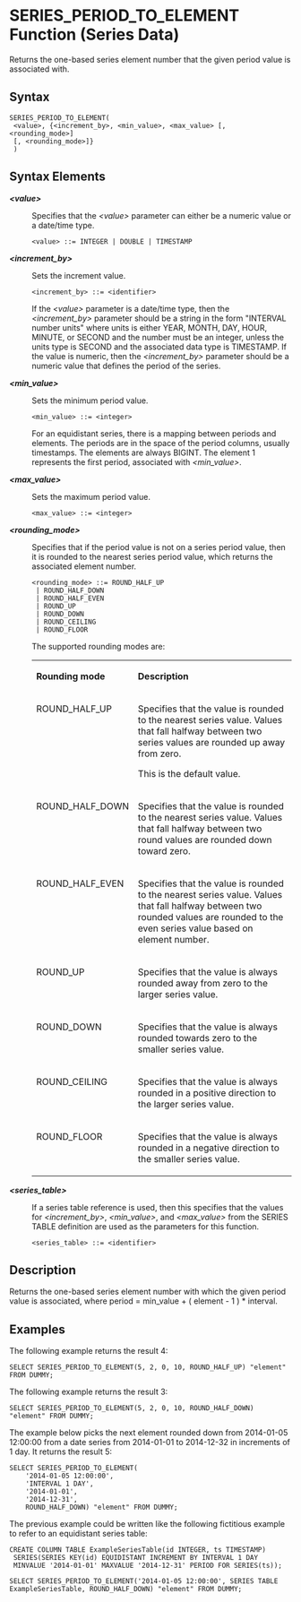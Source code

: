 <!-- loioeb21d794c95341a9816bb528f134d491 -->

# SERIES\_PERIOD\_TO\_ELEMENT Function \(Series Data\)

Returns the one-based series element number that the given period value is associated with.



## Syntax

```
SERIES_PERIOD_TO_ELEMENT( 
 <value>, {<increment_by>, <min_value>, <max_value> [, <rounding_mode>]
 [, <rounding_mode>]}
 )
```



## Syntax Elements


<dl>
<dt><b>

*<value\>*

</b></dt>
<dd>

Specifies that the *<value\>* parameter can either be a numeric value or a date/time type.

```
<value> ::= INTEGER | DOUBLE | TIMESTAMP
```



</dd><dt><b>

*<increment\_by\>*

</b></dt>
<dd>

Sets the increment value.

```
<increment_by> ::= <identifier>
```

If the *<value\>* parameter is a date/time type, then the *<increment\_by\>* parameter should be a string in the form "INTERVAL number units" where units is either YEAR, MONTH, DAY, HOUR, MINUTE, or SECOND and the number must be an integer, unless the units type is SECOND and the associated data type is TIMESTAMP. If the value is numeric, then the *<increment\_by\>* parameter should be a numeric value that defines the period of the series.



</dd><dt><b>

*<min\_value\>*

</b></dt>
<dd>

Sets the minimum period value.

```
<min_value> ::= <integer>
```

For an equidistant series, there is a mapping between periods and elements. The periods are in the space of the period columns, usually timestamps. The elements are always BIGINT. The element 1 represents the first period, associated with *<min\_value\>*.



</dd><dt><b>

*<max\_value\>*

</b></dt>
<dd>

Sets the maximum period value.

```
<max_value> ::= <integer>
```



</dd><dt><b>

*<rounding\_mode\>*

</b></dt>
<dd>

Specifies that if the period value is not on a series period value, then it is rounded to the nearest series period value, which returns the associated element number.

```
<rounding_mode> ::= ROUND_HALF_UP
 | ROUND_HALF_DOWN
 | ROUND_HALF_EVEN
 | ROUND_UP
 | ROUND_DOWN
 | ROUND_CEILING
 | ROUND_FLOOR
```

The supported rounding modes are:


<table>
<tr>
<td valign="top">

**Rounding mode**



</td>
<td valign="top">

**Description**



</td>
</tr>
<tr>
<td valign="top">

ROUND\_HALF\_UP



</td>
<td valign="top">

Specifies that the value is rounded to the nearest series value. Values that fall halfway between two series values are rounded up away from zero.

This is the default value.



</td>
</tr>
<tr>
<td valign="top">

ROUND\_HALF\_DOWN



</td>
<td valign="top">

Specifies that the value is rounded to the nearest series value. Values that fall halfway between two round values are rounded down toward zero.



</td>
</tr>
<tr>
<td valign="top">

ROUND\_HALF\_EVEN



</td>
<td valign="top">

Specifies that the value is rounded to the nearest series value. Values that fall halfway between two rounded values are rounded to the even series value based on element number.



</td>
</tr>
<tr>
<td valign="top">

ROUND\_UP



</td>
<td valign="top">

Specifies that the value is always rounded away from zero to the larger series value.



</td>
</tr>
<tr>
<td valign="top">

ROUND\_DOWN



</td>
<td valign="top">

Specifies that the value is always rounded towards zero to the smaller series value.



</td>
</tr>
<tr>
<td valign="top">

ROUND\_CEILING



</td>
<td valign="top">

Specifies that the value is always rounded in a positive direction to the larger series value.



</td>
</tr>
<tr>
<td valign="top">

ROUND\_FLOOR



</td>
<td valign="top">

Specifies that the value is always rounded in a negative direction to the smaller series value.



</td>
</tr>
</table>



</dd><dt><b>

*<series\_table\>*

</b></dt>
<dd>

If a series table reference is used, then this specifies that the values for *<increment\_by\>*, *<min\_value\>*, and *<max\_value\>* from the SERIES TABLE definition are used as the parameters for this function.

```
<series_table> ::= <identifier>
```



</dd>
</dl>



## Description

Returns the one-based series element number with which the given period value is associated, where period = min\_value + \( element - 1 \) \* interval.



## Examples

The following example returns the result 4:

```
SELECT SERIES_PERIOD_TO_ELEMENT(5, 2, 0, 10, ROUND_HALF_UP) "element" FROM DUMMY;
```

The following example returns the result 3:

```
SELECT SERIES_PERIOD_TO_ELEMENT(5, 2, 0, 10, ROUND_HALF_DOWN) "element" FROM DUMMY;
```

The example below picks the next element rounded down from 2014-01-05 12:00:00 from a date series from 2014-01-01 to 2014-12-32 in increments of 1 day. It returns the result 5:

```
SELECT SERIES_PERIOD_TO_ELEMENT(
    '2014-01-05 12:00:00',
    'INTERVAL 1 DAY',
    '2014-01-01',
    '2014-12-31',
    ROUND_HALF_DOWN) "element" FROM DUMMY;
```

The previous example could be written like the following fictitious example to refer to an equidistant series table:

```
CREATE COLUMN TABLE ExampleSeriesTable(id INTEGER, ts TIMESTAMP)
 SERIES(SERIES KEY(id) EQUIDISTANT INCREMENT BY INTERVAL 1 DAY
 MINVALUE '2014-01-01' MAXVALUE '2014-12-31' PERIOD FOR SERIES(ts));  

SELECT SERIES_PERIOD_TO_ELEMENT('2014-01-05 12:00:00', SERIES TABLE ExampleSeriesTable, ROUND_HALF_DOWN) "element" FROM DUMMY;
```


